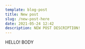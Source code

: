```yaml
---
template: blog-post
title: New post
slug: /new-post-here
date: 2021-05-24 12:42
description: NEW POST DESCRIPTION!
---
```

HELLO! BODY